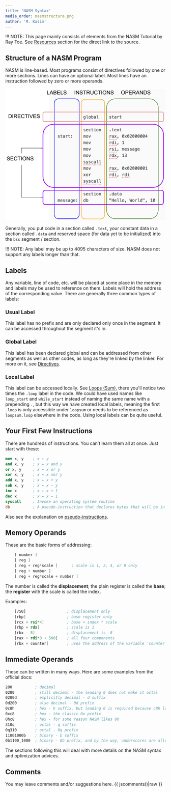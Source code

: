 ```yaml
---
title: 'NASM Syntax'
media_order: nasmstructure.png
author: 'M. Kasim'
---
```


!!! NOTE: This page mainly consists of elements from the NASM Tutorial by Ray Toe. See [Resources](../../resources) section for the direct link to the source.

## Structure of a NASM Program

NASM is line-based. Most programs consist of directives followed by one or more sections. Lines can have an optional label. Most lines have an instruction followed by zero or more operands.

![NASM Structure](nasmstructure.png)

Generally, you put code in a section called `.text`, your constant data in a section called `.data` and reserved space (for data yet to be initialized) into the `bss` segment / section.

!!! NOTE: Any label may be up to 4095 characters of size. NASM does not support any labels longer than that.

## Labels
Any variable, line of code, etc. will be placed at some place in the memory and labels may be used to reference on them. Labels will hold the address of the corresponding value. There are generally three common types of labels:

### Usual Label
This label has no prefix and are only declared only once in the segment. It can be accessed throughout the segment it's in.

### Global Label
This label has been declared global and can be addressed from other segments as well as other codes, as long as they're linked by the linker. For more on it, see [Directives](../directives).

### Local Label
This label can be accessed locally. See [Loops (Sum)](../loop-sum), there you'll notice two times the `.loop` label in the code. We could have used names like `loop_start` and `while_start` instead of naming the same name with a prepending `.`, but this way we have created local labels, meaning the first `.loop` is only accessible under `loopsum` or needs to be referenced as `loopsum.loop` elsewhere in the code. Using local labels can be quite useful.

## Your First Few Instructions

There are hundreds of instructions. You can’t learn them all at once. Just start with these:
```nasm
mov x, y	; x ← y
and x, y	; x ← x and y
or x, y		; x ← x or y
xor x, y	; x ← x xor y
add x, y	; x ← x + y
sub x, y	; x ← x – y
inc x		; x ← x + 1
dec x		; x ← x – 1
syscall		; Invoke an operating system routine
db			; A pseudo-instruction that declares bytes that will be in memory when the program runs 
```
Also see the explanation on [pseudo-instructions](https://www.nasm.us/xdoc/2.11.02/html/nasmdoc3.html#section-3.2).


## Memory Operands

These are the basic forms of addressing:

```nasm
    [ number ]
    [ reg ]
    [ reg + reg*scale ]      ; scale is 1, 2, 4, or 8 only
    [ reg + number ]
    [ reg + reg*scale + number ]
```

The number is called the **displacement**; the plain register is called the **base**; the **register** with the scale is called the index.

Examples:

```nasm
    [750]                  ; displacement only
    [rbp]                  ; base register only
    [rcx + rsi*4]          ; base + index * scale
    [rbp + rdx]            ; scale is 1
    [rbx - 8]              ; displacement is -8
    [rax + rdi*8 + 500]    ; all four components
    [rbx + counter]        ; uses the address of the variable 'counter' as the displacement
```


## Immediate Operands

These can be written in many ways. Here are some examples from the official docs:
```nasm
200          ; decimal
0200         ; still decimal - the leading 0 does not make it octal
0200d        ; explicitly decimal - d suffix
0d200        ; also decimal - 0d prefix
0c8h         ; hex - h suffix, but leading 0 is required because c8h looks like a var
0xc8         ; hex - the classic 0x prefix
0hc8         ; hex - for some reason NASM likes 0h
310q         ; octal - q suffix
0q310        ; octal - 0q prefix
11001000b    ; binary - b suffix
0b1100_1000  ; binary - 0b prefix, and by the way, underscores are allowed
```


The sections following this will deal with more details on the NASM syntax and optimization advices.


## Comments
You may leave comments and/or suggestions here.
{{ jscomments()|raw }}